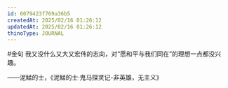 ```yaml
---
id: 6079423f769a36b5
createdAt: 2025/02/16 01:26:12
updatedAt: 2025/02/16 01:26:12
thinoType: JOURNAL
---
```

#金句 我又没什么又大又宏伟的志向，对“愿和平与我们同在”的理想一点都没兴趣。

——泥鯭的士，《泥鯭的士·鬼马探灵记-非英雄，无主义》